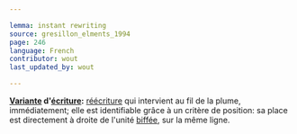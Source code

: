 ```yaml
---

lemma: instant rewriting
source: gresillon_elments_1994
page: 246
language: French
contributor: wout
last_updated_by: wout

---
```


**[Variante](variant.html) d'[écriture](writingProcess.html):** [réécriture](rewriting.html) qui intervient au fil de la plume, immédiatement; elle est identifiable grâce à un critère de position: sa place est directement à droite de l'unité [biffée](cancellationMark.html), sur la même ligne.
